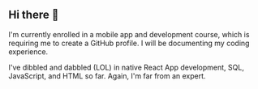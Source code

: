 ## Hi there 👋

I'm currently enrolled in a mobile app and development course, which is requiring me to create a GitHub profile. I will be documenting my coding experience. 

I've dibbled and dabbled (LOL) in native React App development, SQL, JavaScript, and HTML so far. Again, I'm far from an expert. 

<!--
**iamjasmyngardner/iamjasmyngardner** is a ✨ _special_ ✨ repository because its `README.md` (this file) appears on your GitHub profile.

Here are some ideas to get you started:

- 🔭 I’m currently working on ...
- 🌱 I’m currently learning ...
- 👯 I’m looking to collaborate on ...
- 🤔 I’m looking for help with ...
- 💬 Ask me about ...
- 📫 How to reach me: ...
- 😄 Pronouns: ...
- ⚡ Fun fact: ...
-->
